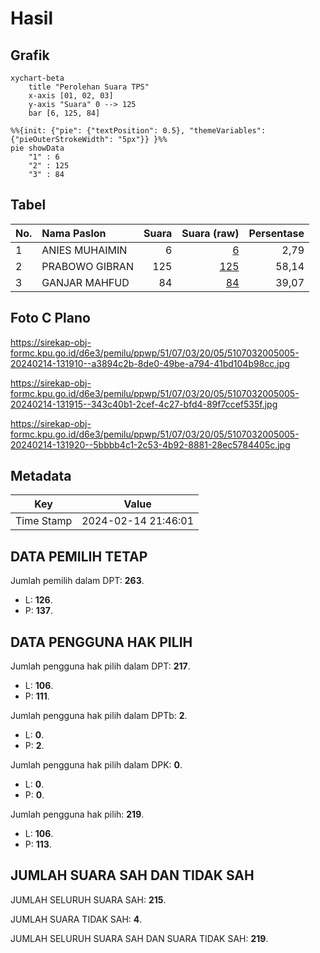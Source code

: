 # Hasil

## Grafik

```mermaid
xychart-beta
    title "Perolehan Suara TPS"
    x-axis [01, 02, 03]
    y-axis "Suara" 0 --> 125
    bar [6, 125, 84]
```

```mermaid
%%{init: {"pie": {"textPosition": 0.5}, "themeVariables": {"pieOuterStrokeWidth": "5px"}} }%%
pie showData
    "1" : 6
    "2" : 125
    "3" : 84
```

## Tabel

| No. | Nama Paslon    | Suara | Suara (raw) | Persentase |
|:--- |:-------------- | -----:| -----------:| ----------:|
| 1   | ANIES MUHAIMIN | 6     | [6][p-1]    | 2,79       |
| 2   | PRABOWO GIBRAN | 125   | [125][p-2]  | 58,14      |
| 3   | GANJAR MAHFUD  | 84    | [84][p-3]   | 39,07      |


[p-1]: https://github.com/gigit-pemilu/pemilu-2024-51-bali/blob/main/pilpres/hitung-suara/sub/51-bali/sub/07-karangasem/sub/03-manggis/sub/2005-nyuh-tebel/sub/005-tps/sub/paslon-1.txt
[p-2]: https://github.com/gigit-pemilu/pemilu-2024-51-bali/blob/main/pilpres/hitung-suara/sub/51-bali/sub/07-karangasem/sub/03-manggis/sub/2005-nyuh-tebel/sub/005-tps/sub/paslon-2.txt
[p-3]: https://github.com/gigit-pemilu/pemilu-2024-51-bali/blob/main/pilpres/hitung-suara/sub/51-bali/sub/07-karangasem/sub/03-manggis/sub/2005-nyuh-tebel/sub/005-tps/sub/paslon-3.txt

## Foto C Plano

https://sirekap-obj-formc.kpu.go.id/d6e3/pemilu/ppwp/51/07/03/20/05/5107032005005-20240214-131910--a3894c2b-8de0-49be-a794-41bd104b98cc.jpg

https://sirekap-obj-formc.kpu.go.id/d6e3/pemilu/ppwp/51/07/03/20/05/5107032005005-20240214-131915--343c40b1-2cef-4c27-bfd4-89f7ccef535f.jpg

https://sirekap-obj-formc.kpu.go.id/d6e3/pemilu/ppwp/51/07/03/20/05/5107032005005-20240214-131920--5bbbb4c1-2c53-4b92-8881-28ec5784405c.jpg


## Metadata

| Key        | Value               |
| ---------- | ------------------- |
| Time Stamp | 2024-02-14 21:46:01 |


## DATA PEMILIH TETAP

Jumlah pemilih dalam DPT: **263**.
 * L: **126**.
 * P: **137**.

## DATA PENGGUNA HAK PILIH

Jumlah pengguna hak pilih dalam DPT: **217**.
 * L: **106**.
 * P: **111**.

Jumlah pengguna hak pilih dalam DPTb: **2**.
 * L: **0**.
 * P: **2**.

Jumlah pengguna hak pilih dalam DPK: **0**.
 * L: **0**.
 * P: **0**.

Jumlah pengguna hak pilih: **219**.
 * L: **106**.
 * P: **113**.

## JUMLAH SUARA SAH DAN TIDAK SAH

JUMLAH SELURUH SUARA SAH: **215**.

JUMLAH SUARA TIDAK SAH: **4**.

JUMLAH SELURUH SUARA SAH DAN SUARA TIDAK SAH: **219**.



